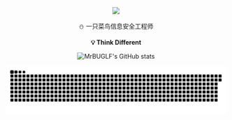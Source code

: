 <div align="center">

  <!-- dynamic typing effect 动态打字效果 -->
  <div>
    <a href="https://mrbuglf.github.io/">
      <img src="https://readme-typing-svg.demolab.com?font=Fira+Code&pause=1000&width=435&lines=print(%22Hello%2C%20World%22);&center=true&size=27" />
    </a>
  </div>
 <p>⛄ 一只菜鸟信息安全工程师</p>
 <p><strong>💡 Think Different</strong></p>
 
  ![MrBUGLF's GitHub stats](https://github-readme-stats.vercel.app/api?username=MrBUGLF&show_icons=true)
  
  <!-- Snake Code Contribution Map 贪吃蛇代码贡献图 -->
  <picture>
    <source media="(prefers-color-scheme: dark)" srcset="./profile-snake-contrib/github-contribution-grid-snake-dark.svg" />
    <source media="(prefers-color-scheme: light)" srcset="./profile-snake-contrib/github-contribution-grid-snake.svg" />
    <img alt="github-snake" src="./profile-snake-contrib/github-contribution-grid-snake-dark.svg" />
  </picture>
</div>

